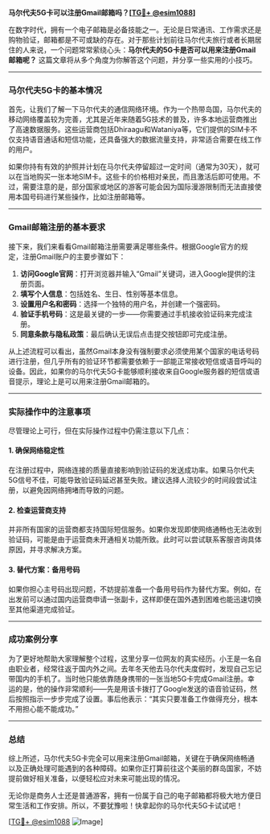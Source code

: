 **马尔代夫5G卡可以注册Gmail邮箱吗？[[TG💪+ @esim1088](https://t.me/s/esim1088)]**

在数字时代，拥有一个电子邮箱是必备技能之一。无论是日常通讯、工作需求还是购物验证，邮箱都是不可或缺的存在。对于那些计划前往马尔代夫旅行或者长期居住的人来说，一个问题常常萦绕心头：**马尔代夫的5G卡是否可以用来注册Gmail邮箱呢？** 这篇文章将从多个角度为你解答这个问题，并分享一些实用的小技巧。

---

### 马尔代夫5G卡的基本情况

首先，让我们了解一下马尔代夫的通信网络环境。作为一个热带岛国，马尔代夫的移动网络覆盖较为完善，尤其是近年来随着5G技术的普及，许多本地运营商推出了高速数据服务。这些运营商包括Dhiraagu和Wataniya等，它们提供的SIM卡不仅支持语音通话和短信功能，还具备强大的数据流量支持，非常适合需要在线工作的用户。

如果你持有有效的护照并计划在马尔代夫停留超过一定时间（通常为30天），就可以在当地购买一张本地SIM卡。这些卡的价格相对亲民，而且激活后即可使用。不过，需要注意的是，部分国家或地区的游客可能会因为国际漫游限制而无法直接使用本国号码进行某些操作，比如注册邮箱等。

---

### Gmail邮箱注册的基本要求

接下来，我们来看看Gmail邮箱注册需要满足哪些条件。根据Google官方的规定，注册Gmail账户的主要步骤如下：

1. **访问Google官网**：打开浏览器并输入“Gmail”关键词，进入Google提供的注册页面。
2. **填写个人信息**：包括姓名、生日、性别等基本信息。
3. **设置用户名和密码**：选择一个独特的用户名，并创建一个强密码。
4. **验证手机号码**：这是最关键的一步——你需要通过手机接收验证码来完成注册。
5. **同意条款与隐私政策**：最后确认无误后点击提交按钮即可完成注册。

从上述流程可以看出，虽然Gmail本身没有强制要求必须使用某个国家的电话号码进行注册，但几乎所有的验证环节都需要依赖于一部能正常接收短信或语音呼叫的设备。因此，如果你的马尔代夫5G卡能够顺利接收来自Google服务器的短信或语音提示，理论上是可以用来注册Gmail邮箱的。

---

### 实际操作中的注意事项

尽管理论上可行，但在实际操作过程中仍需注意以下几点：

#### 1. 确保网络稳定性
在注册过程中，网络连接的质量直接影响到验证码的发送成功率。如果马尔代夫5G信号不佳，可能导致验证码延迟甚至失败。建议选择人流较少的时间段尝试注册，以避免因网络拥堵而导致的问题。

#### 2. 检查运营商支持
并非所有国家的运营商都支持国际短信服务。如果你发现即使网络通畅也无法收到验证码，可能是由于运营商未开通相关功能所致。此时可以尝试联系客服咨询具体原因，并寻求解决方案。

#### 3. 替代方案：备用号码
如果你担心主号码出现问题，不妨提前准备一个备用号码作为替代方案。例如，在出发前可以通过国内运营商申请一张副卡，这样即便在国外遇到困难也能迅速切换至其他渠道完成验证。

---

### 成功案例分享

为了更好地帮助大家理解整个过程，这里分享一位网友的真实经历。小王是一名自由职业者，经常往返于国内外之间。去年冬天他去马尔代夫度假时，发现自己忘记带国内的手机了。当时他只能依靠随身携带的一张当地5G卡完成Gmail注册。幸运的是，他的操作非常顺利——先是用该卡拨打了Google发送的语音验证码，然后按照指示一步步完成了设置。事后他表示：“其实只要准备工作做得充分，根本不用担心能不能成功。”

---

### 总结

综上所述，马尔代夫5G卡完全可以用来注册Gmail邮箱，关键在于确保网络畅通以及正确处理可能遇到的各种障碍。如果你正打算前往这个美丽的群岛国家，不妨提前做好相关准备，以便轻松应对未来可能出现的情况。

无论你是商务人士还是普通游客，拥有一份属于自己的电子邮箱都将极大地方便日常生活和工作安排。所以，不要犹豫啦！快拿起你的马尔代夫5G卡试试吧！

[[TG💪+ @esim1088](https://t.me/s/esim1088) ![Image](https://i.postimg.cc/4NQfJmqS/Snipaste-2025-05-13-00-14-12.png)]